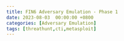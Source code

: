 ```yaml
---
title: FIN6 Adversary Emulation - Phase 1
date: 2023-08-03  00:00:00 +0800
categories: [Adversary Emulation]
tags: [threathunt,cti,metasploit]
---
```




